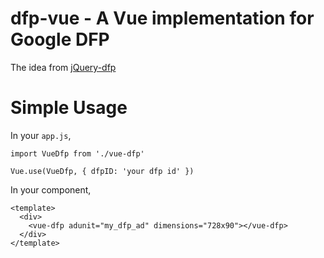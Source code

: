 # dfp-vue - A Vue implementation for Google DFP

The idea from [jQuery-dfp](https://github.com/coop182/jquery.dfp.js)

# Simple Usage

In your `app.js`,

```
import VueDfp from './vue-dfp'

Vue.use(VueDfp, { dfpID: 'your dfp id' })
```

In your component,

```
<template>
  <div>
    <vue-dfp adunit="my_dfp_ad" dimensions="728x90"></vue-dfp>
  </div>
</template>
```

